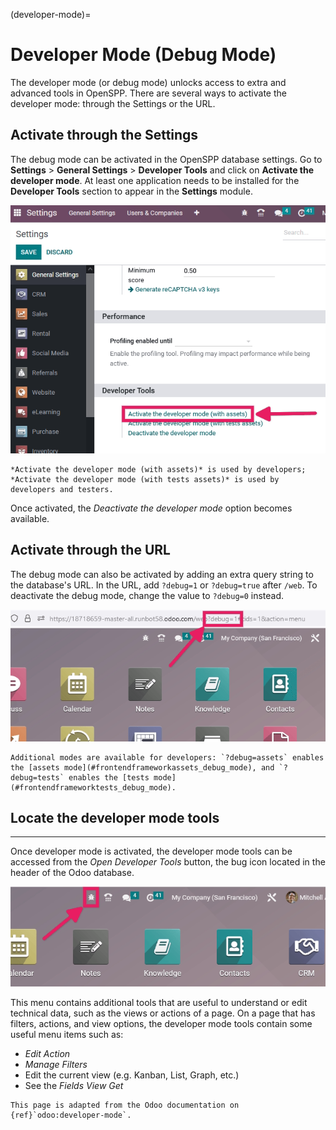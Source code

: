 (developer-mode)=
#  Developer Mode (Debug Mode)

The developer mode (or debug mode) unlocks access to extra and advanced tools in OpenSPP. There are several ways to activate the developer mode: through the Settings or the URL.

## Activate through the Settings

The debug mode can be activated in the OpenSPP database settings. Go to **Settings** > **General Settings** > **Developer Tools** and click on **Activate the developer mode**. At least one application needs to be installed for the **Developer Tools** section to appear in the **Settings** module.

![Overview of the debug options under settings in Odoo.](developer_mode/settings.png "Overview of the debug options under settings in Odoo.")

```{note}
*Activate the developer mode (with assets)* is used by developers; *Activate the developer mode (with tests assets)* is used by developers and testers.
```
Once activated, the *Deactivate the developer mode* option becomes available.

## Activate through the URL

The debug mode can also be activated by adding an extra query string to the database's URL. In the URL, add `?debug=1` or `?debug=true` after `/web`. To deactivate the debug mode, change the value to `?debug=0` instead.

![Overview of a URL with the debug mode command added.](developer_mode/url.png "Overview of a URL with the debug mode command added.")

```{tip}
Additional modes are available for developers: `?debug=assets` enables the [assets mode](#frontendframeworkassets_debug_mode), and `?debug=tests` enables the [tests mode](#frontendframeworktests_debug_mode).
```
## Locate the developer mode tools
-------------------------------

Once developer mode is activated, the developer mode tools can be accessed from the *Open Developer Tools* button, the bug icon located in the header of the Odoo database.

![Overview of a console page and the debug icon being shown in Odoo.](developer_mode/button-location.png "Overview of a console page and the debug icon being shown in Odoo.")

This menu contains additional tools that are useful to understand or edit technical data, such as the views or actions of a page. On a page that has filters, actions, and view options, the developer mode tools contain some useful menu items such as:

- *Edit Action*
- *Manage Filters*
- Edit the current view (e.g. Kanban, List, Graph, etc.)
- See the *Fields View Get*

```{note}
This page is adapted from the Odoo documentation on {ref}`odoo:developer-mode`.
```